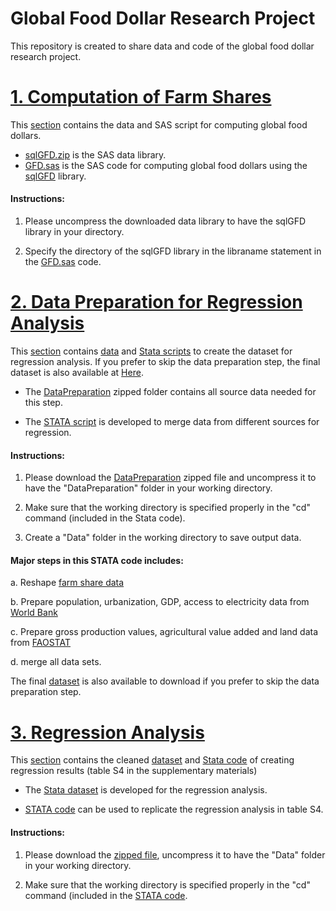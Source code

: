 # Global Food Dollar Research Project 

This repository is created to share data and code of the global food dollar research project. 

# [1. Computation of Farm Shares](ComputeFoodDollar)

This [section](ComputeFoodDollar) contains the data and SAS script for computing global food dollars. 

- [sqlGFD.zip](https://fedscornell.github.io/GlobalFoodDollar/ComputeFoodDollar/sqlGFD.zip) is the SAS data library. 
- [GFD.sas](https://fedscornell.github.io/GlobalFoodDollar/ComputeFoodDollar/GFD.sas) is the SAS code for computing global food dollars using the [sqlGFD](https://fedscornell.github.io/GlobalFoodDollar/ComputeFoodDollar/sqlGFD.zip) library. 

#### Instructions:

 1. Please uncompress the downloaded data library to have the sqlGFD library in your directory.
 
 2. Specify the directory of the sqlGFD library in the libraname statement in the [GFD.sas](https://fedscornell.github.io/GlobalFoodDollar/ComputeFoodDollar/GFD.sas) code.

# [2. Data Preparation for Regression Analysis](Analysis/DataPreparation)

This [section](Analysis/DataPreparation/) contains [data](https://github.com/FEDSCornell/GlobalFoodDollar/raw/master/Analysis/DataPreparation/DataPreparation.zip) and [Stata scripts](Analysis/DataPreparation/DataPreparation.do) to create the dataset for regression analysis. If you prefer to skip the data preparation step, the final dataset is also available at [Here](https://github.com/FEDSCornell/GlobalFoodDollar/raw/master/Analysis/RegressionAnalysis/Data.zip).

- The [DataPreparation](https://github.com/FEDSCornell/GlobalFoodDollar/raw/master/Analysis/DataPreparation/DataPreparation.zip) zipped folder contains all source data needed for this step.

- The [STATA script](Analysis/DataPreparation/DataPreparation.do) is developed to merge data from different sources for regression. 

#### Instructions:

 1. Please download the [DataPreparation](https://github.com/FEDSCornell/GlobalFoodDollar/raw/master/Analysis/DataPreparation/DataPreparation.zip) zipped file and uncompress it to have the "DataPreparation" folder in your working directory.
 
 2. Make sure that the working directory is specified properly in the "cd" command (included in the Stata code).
 
 3. Create a "Data" folder in the working directory to save output data. 

#### Major steps in this STATA code includes:

  a. Reshape [farm share data](ComputeFoodDollar)	

  b. Prepare population, urbanization, GDP, access to electricity data from [World Bank](https://data.worldbank.org/)

  c. Prepare gross production values, agricultural value added and land data from [FAOSTAT](http://www.fao.org/faostat/en/)

  d. merge all data sets.
	
The final [dataset](https://github.com/FEDSCornell/GlobalFoodDollar/raw/master/Analysis/RegressionAnalysis/Data.zip) is also available to download if you prefer to skip the data preparation step. 

# [3. Regression Analysis](Analysis/RegressionAnalysis)

This [section](Analysis/RegressionAnalysis) contains the cleaned [dataset](https://github.com/FEDSCornell/GlobalFoodDollar/raw/master/Analysis/RegressionAnalysis/Data/farm%20share%2C%20WB%2C%20FAO.dta) and [Stata code](Analysis/RegressionAnalysis/GFDRegression.do) of creating regression results (table S4 in the supplementary materials)

- The [Stata dataset](https://github.com/FEDSCornell/GlobalFoodDollar/raw/master/Analysis/RegressionAnalysis/Data/farm%20share%2C%20WB%2C%20FAO.dta) is developed for the regression analysis. 

- [STATA code](Analysis/RegressionAnalysis/GFDRegression.do) can be used to replicate the regression analysis in table S4. 

#### Instructions:

 1. Please download the [zipped file](https://github.com/FEDSCornell/GlobalFoodDollar/raw/master/Analysis/RegressionAnalysis/Data/farm%20share%2C%20WB%2C%20FAO.dta), uncompress it to have the "Data" folder in your working directory.

 2. Make sure that the working directory is specified properly in the "cd" command (included in the [STATA code](Analysis/RegressionAnalysis/GFDRegression.do).